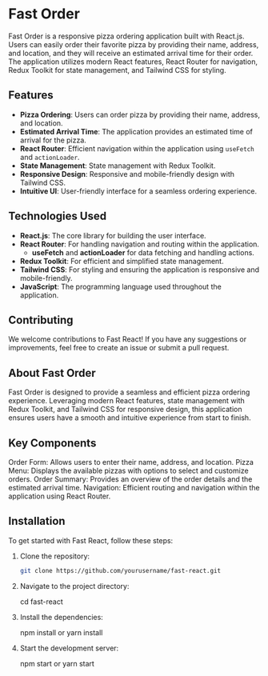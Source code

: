 # Fast Order

Fast Order is a responsive pizza ordering application built with React.js. Users can easily order their favorite pizza by providing their name, address, and location, and they will receive an estimated arrival time for their order. The application utilizes modern React features, React Router for navigation, Redux Toolkit for state management, and Tailwind CSS for styling.

## Features

- **Pizza Ordering**: Users can order pizza by providing their name, address, and location.
- **Estimated Arrival Time**: The application provides an estimated time of arrival for the pizza.
- **React Router**: Efficient navigation within the application using `useFetch` and `actionLoader`.
- **State Management**: State management with Redux Toolkit.
- **Responsive Design**: Responsive and mobile-friendly design with Tailwind CSS.
- **Intuitive UI**: User-friendly interface for a seamless ordering experience.

## Technologies Used

- **React.js**: The core library for building the user interface.
- **React Router**: For handling navigation and routing within the application.
  - **useFetch** and **actionLoader** for data fetching and handling actions.
- **Redux Toolkit**: For efficient and simplified state management.
- **Tailwind CSS**: For styling and ensuring the application is responsive and mobile-friendly.
- **JavaScript**: The programming language used throughout the application.

## Contributing

We welcome contributions to Fast React! If you have any suggestions or improvements, feel free to create an issue or submit a pull request.

## About Fast Order

Fast Order is designed to provide a seamless and efficient pizza ordering experience. Leveraging modern React features, state management with Redux Toolkit, and Tailwind CSS for responsive design, this application ensures users have a smooth and intuitive experience from start to finish.

## Key Components

Order Form: Allows users to enter their name, address, and location.
Pizza Menu: Displays the available pizzas with options to select and customize orders.
Order Summary: Provides an overview of the order details and the estimated arrival time.
Navigation: Efficient routing and navigation within the application using React Router.

## Installation

To get started with Fast React, follow these steps:

1. Clone the repository:

   ```bash
   git clone https://github.com/yourusername/fast-react.git

2. Navigate to the project directory:

   cd fast-react

3. Install the dependencies:
  
   npm install or yarn install

4. Start the development server:

   npm start or yarn start
  
